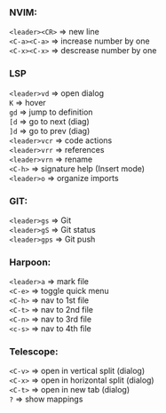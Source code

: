 ### NVIM:
`<leader><CR>` 	=> new line  
`<C-a><C-a>`    => increase number by one  
`<C-x><C-x>`    => descrease number by one  

### LSP
`<leader>vd`    => open dialog  
`K`             => hover  
`gd`            => jump to definition  
`[d`            => go to next (diag)  
`]d`            => go to prev (diag)  
`<leader>vcr`	=> code actions  
`<leader>vrr`	=> references  
`<leader>vrn`	=> rename  
`<C-h>`         => signature help (Insert mode)  
`<leader>o`     => organize imports  


### GIT:
`<leader>gs`    => Git  
`<leader>gS`    => Git status  
`<leader>gps`   => Git push   


### Harpoon:
`<leader>a` 	=> mark file  
`<C-e>`     	=> toggle quick menu  
`<C-h>`     	=> nav to 1st file  
`<C-t>`     	=> nav to 2nd file  
`<C-n>`     	=> nav to 3rd file  
`<c-s>`     	=> nav to 4th file  

### Telescope:
`<C-v>`     	=> open in vertical split (dialog)  
`<C-x>`     	=> open in horizontal split (dialog)  
`<C-t>`     	=> open in new tab (dialog)  
`?`         	=> show mappings  

